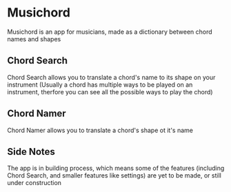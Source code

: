 # Musichord
Musichord is an app for musicians, made as a dictionary between chord names and shapes

## Chord Search
Chord Search allows you to translate a chord's name to its shape on your instrument (Usually a chord has 
multiple ways to be played on an instrument, therfore you can see all the possible ways to play the chord)

## Chord Namer
Chord Namer allows you to translate a chord's shape ot it's name

## Side Notes
The app is in building process, which means some of the features (including Chord Search, and smaller features
like settings) are yet to be made, or still under construction

